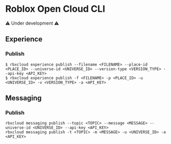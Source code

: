 # Roblox Open Cloud CLI
:warning: Under development :warning:

## Experience

### Publish
```
$ rbxcloud experience publish --filename <FILENAME> --place-id <PLACE_ID> --universe-id <UNIVERSE_ID> --version-type <VERSION_TYPE> --api-key <API_KEY>
$ rbxcloud experience publish -f <FILENAME> -p <PLACE_ID> -u <UNIVERSE_ID> -v <VERSION_TYPE> -a <API_KEY>
```

## Messaging

### Publish
```
rbxcloud messaging publish --topic <TOPIC> --message <MESSAGE> --universe-id <UNIVERSE_ID> --api-key <API_KEY>
rbxcloud messaging publish -t <TOPIC> -m <MESSAGE> -u <UNIVERSE_ID> -a <API_KEY>
```
